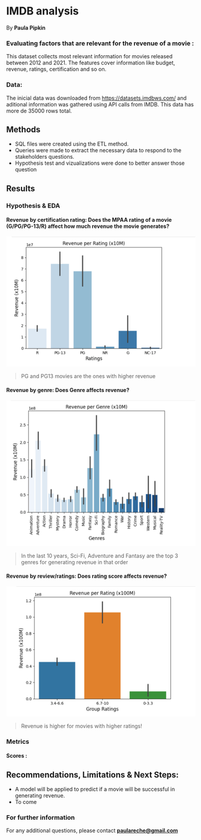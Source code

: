 # IMDB analysis

By **Paula Pipkin** 

### Evaluating factors that are relevant for the revenue of a movie :

This dataset collects most relevant information for movies released between 2012 and 2021. 
The features cover information like budget, revenue, ratings, certification and so on.


### Data:

The inicial data was downloaded from https://datasets.imdbws.com/ and aditional information was gathered using API calls from IMDB.
This data has more de 35000 rows total.

## Methods

- SQL files were created using the ETL method.  
- Queries were made to extract the necessary data to respond to the stakeholders questions.
- Hypothesis test and vizualizations were done to better answer those question


## Results


### Hypothesis & EDA

#### Revenue by certification rating: Does the MPAA rating of a movie (G/PG/PG-13/R) affect how much revenue the movie generates?
![sample image](graph_certification.png)

> PG and PG13 movies are the ones with higher revenue

#### Revenue by genre: Does Genre affects revenue?

![sample image](genre.png)

> In the last 10 years, Sci-Fi, Adventure and Fantasy are the top 3 genres for generating revenue in that order

#### Revenue by review/ratings: Does rating score affects revenue?

![sample image](reviews.png)

> Revenue is higher for movies with higher ratings!
> 
### Metrics

#### Scores :


## Recommendations, Limitations & Next Steps:

- A model will be applied to predict if a movie will be successful in generating revenue.
- To come

### For further information


For any additional questions, please contact **paulareche@gmail.com**
